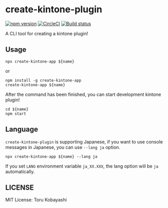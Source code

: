 # create-kintone-plugin

[![npm version](https://badge.fury.io/js/%40koba04%2Fcreate-kintone-plugin.svg)](https://badge.fury.io/js/%40koba04%2Fcreate-kintone-plugin)
[![CircleCI](https://circleci.com/gh/koba04/create-kintone-plugin.svg?style=shield)](https://circleci.com/gh/koba04/create-kintone-plugin)
[![Build status](https://ci.appveyor.com/api/projects/status/emvyvmk1vd4rwbef?svg=true)](https://ci.appveyor.com/project/koba04/create-kintone-plugin)

A CLI tool for creating a kintone plugin!

## Usage

```
npx create-kintone-app ${name}
```

or

```
npm install -g create-kintone-app
create-kintone-app ${name}
```

After the command has been finished, you can start development kintone plugin!

```
cd ${name}
npm start
```

## Language

`create-kintone-plugin` is supporting Japanese,
if you want to use console messages in Japanese, you can use `--lang ja` option.

```
npx create-kintone-app ${name} --lang ja
```

If you set `LANG` environment variable `ja_XX.XXX`, the lang option will be `ja` automatically.

## LICENSE

MIT License: Toru Kobayashi
